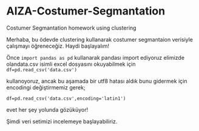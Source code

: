 # AIZA-Costumer-Segmantation
Costumer Segmantation homework using clustering

Merhaba, bu ödevde clustering kullanarak costumer segmantaion verisiyle çalışmayı öğreneceğiz. Haydi başlayalım!

Önce `import pandas as pd` kullanarak pandası import ediyoruz elimizde olandata.csv isimli excel dosyasını okuyabilmek için `df=pd.read_csv('data.csv')`

kullanoyoruz, ancak bu aşamada bir utf8 hatası aldık bunu gidermek için encodingi değiştirmemiz gerek;

`df=pd.read_csv('data.csv',encoding='latin1')`

evet her şey yolunda gözüküyor!

Şimdi veri setimizi incelemeye başlayabiliriz.

